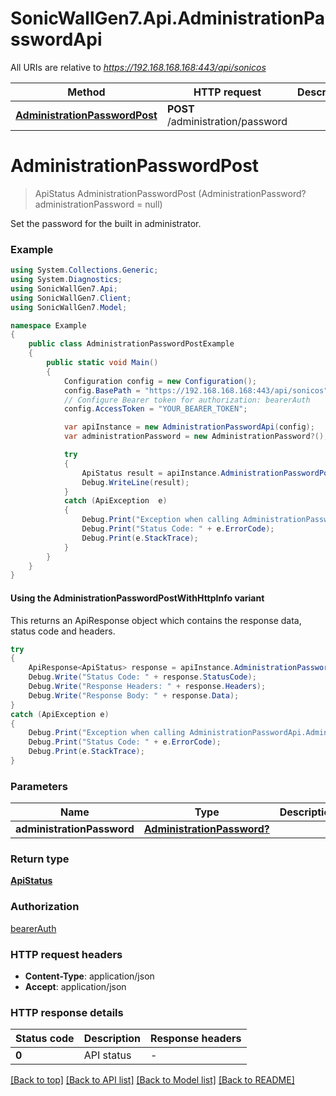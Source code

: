 # SonicWallGen7.Api.AdministrationPasswordApi

All URIs are relative to *https://192.168.168.168:443/api/sonicos*

| Method | HTTP request | Description |
|--------|--------------|-------------|
| [**AdministrationPasswordPost**](AdministrationPasswordApi.md#administrationpasswordpost) | **POST** /administration/password |  |

<a id="administrationpasswordpost"></a>
# **AdministrationPasswordPost**
> ApiStatus AdministrationPasswordPost (AdministrationPassword? administrationPassword = null)



Set the password for the built in administrator.

### Example
```csharp
using System.Collections.Generic;
using System.Diagnostics;
using SonicWallGen7.Api;
using SonicWallGen7.Client;
using SonicWallGen7.Model;

namespace Example
{
    public class AdministrationPasswordPostExample
    {
        public static void Main()
        {
            Configuration config = new Configuration();
            config.BasePath = "https://192.168.168.168:443/api/sonicos";
            // Configure Bearer token for authorization: bearerAuth
            config.AccessToken = "YOUR_BEARER_TOKEN";

            var apiInstance = new AdministrationPasswordApi(config);
            var administrationPassword = new AdministrationPassword?(); // AdministrationPassword? |  (optional) 

            try
            {
                ApiStatus result = apiInstance.AdministrationPasswordPost(administrationPassword);
                Debug.WriteLine(result);
            }
            catch (ApiException  e)
            {
                Debug.Print("Exception when calling AdministrationPasswordApi.AdministrationPasswordPost: " + e.Message);
                Debug.Print("Status Code: " + e.ErrorCode);
                Debug.Print(e.StackTrace);
            }
        }
    }
}
```

#### Using the AdministrationPasswordPostWithHttpInfo variant
This returns an ApiResponse object which contains the response data, status code and headers.

```csharp
try
{
    ApiResponse<ApiStatus> response = apiInstance.AdministrationPasswordPostWithHttpInfo(administrationPassword);
    Debug.Write("Status Code: " + response.StatusCode);
    Debug.Write("Response Headers: " + response.Headers);
    Debug.Write("Response Body: " + response.Data);
}
catch (ApiException e)
{
    Debug.Print("Exception when calling AdministrationPasswordApi.AdministrationPasswordPostWithHttpInfo: " + e.Message);
    Debug.Print("Status Code: " + e.ErrorCode);
    Debug.Print(e.StackTrace);
}
```

### Parameters

| Name | Type | Description | Notes |
|------|------|-------------|-------|
| **administrationPassword** | [**AdministrationPassword?**](AdministrationPassword?.md) |  | [optional]  |

### Return type

[**ApiStatus**](ApiStatus.md)

### Authorization

[bearerAuth](../README.md#bearerAuth)

### HTTP request headers

 - **Content-Type**: application/json
 - **Accept**: application/json


### HTTP response details
| Status code | Description | Response headers |
|-------------|-------------|------------------|
| **0** | API status |  -  |

[[Back to top]](#) [[Back to API list]](../README.md#documentation-for-api-endpoints) [[Back to Model list]](../README.md#documentation-for-models) [[Back to README]](../README.md)

